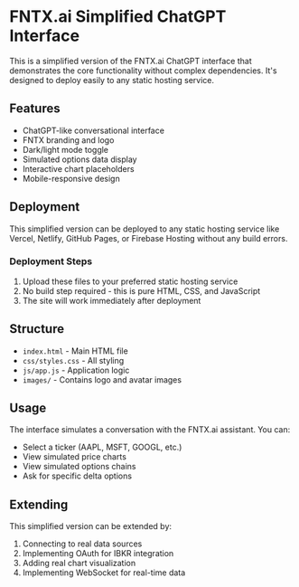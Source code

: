 # FNTX.ai Simplified ChatGPT Interface

This is a simplified version of the FNTX.ai ChatGPT interface that demonstrates the core functionality without complex dependencies. It's designed to deploy easily to any static hosting service.

## Features

- ChatGPT-like conversational interface
- FNTX branding and logo
- Dark/light mode toggle
- Simulated options data display
- Interactive chart placeholders
- Mobile-responsive design

## Deployment

This simplified version can be deployed to any static hosting service like Vercel, Netlify, GitHub Pages, or Firebase Hosting without any build errors.

### Deployment Steps

1. Upload these files to your preferred static hosting service
2. No build step required - this is pure HTML, CSS, and JavaScript
3. The site will work immediately after deployment

## Structure

- `index.html` - Main HTML file
- `css/styles.css` - All styling
- `js/app.js` - Application logic
- `images/` - Contains logo and avatar images

## Usage

The interface simulates a conversation with the FNTX.ai assistant. You can:

- Select a ticker (AAPL, MSFT, GOOGL, etc.)
- View simulated price charts
- View simulated options chains
- Ask for specific delta options

## Extending

This simplified version can be extended by:

1. Connecting to real data sources
2. Implementing OAuth for IBKR integration
3. Adding real chart visualization
4. Implementing WebSocket for real-time data
